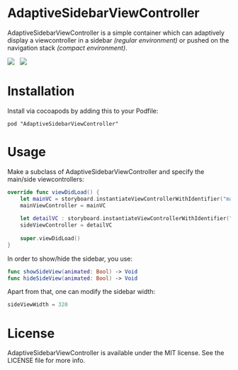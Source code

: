 # AdaptiveSidebarViewController
AdaptiveSidebarViewController is a simple container which can adaptively display a viewcontroller in a sidebar _(regular environment)_ or pushed on the navigation stack _(compact environment)_.

<img src="https://github.com/apploft/AdaptiveSidebarViewController/raw/master/Resources/AdaptiveSidebarViewController_iPad.gif">
<span>&nbsp;</span>
<img src="https://github.com/apploft/AdaptiveSidebarViewController/raw/master/Resources/AdaptiveSidebarViewController_iPhone.gif">

# Installation
Install via cocoapods by adding this to your Podfile:

```
pod "AdaptiveSidebarViewController"
```

# Usage
Make a subclass of AdaptiveSidebarViewController and specify the main/side viewcontrollers:

```swift
override func viewDidLoad() {
    let mainVC = storyboard.instantiateViewControllerWithIdentifier("mainVC")
    mainViewController = mainVC
        
    let detailVC : storyboard.instantiateViewControllerWithIdentifier("detailVC")
    sideViewController = detailVC
    
    super.viewDidLoad()
}
```

In order to show/hide the sidebar, you use:

```swift
func showSideView(animated: Bool) -> Void
func hideSideView(animated: Bool) -> Void
```

Apart from that, one can modify the sidebar width:

```swift
sideViewWidth = 320
```

# License
AdaptiveSidebarViewController is available under the MIT license. See the LICENSE file for more info.
